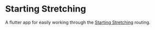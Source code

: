 # Starting Stretching

A flutter app for easily working through the [Starting
Stretching](https://phrakture.github.io/starting-stretching.html) routing.



